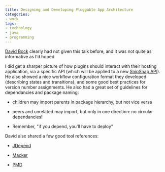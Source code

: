 ```yaml
---
title: Designing and Developing Pluggable App Architecture
categories:
- work
tags:
- technology
- java
- programming
---
```


[David Bock][1] clearly had not given this talk before, and it was not quite as informative as I'd hoped.

   [1]: http://www.javaguy.org/

I did get a sharper picture of how plugins should interact with their hosting application, via a specific API (which will be applied to a new [SnipSnap API][2]).  He also showed a nice workflow configuration format they developed (describing states and transitions), and some good best practices for version number assignments.  He also had a great set of guidelines for dependancies and package naming:


   [2]: http://bugs.snipsnap.org/browse/SNIPSNAP-440



  * children may import parents in package hierarchy, but not vice versa


  * peers and unrelated may import, but only in one direction: no circular dependancies!


  * Remember, "if you depend, you'll have to deploy"

David also shared a few good tool references:


  * [JDepend][3]


  * [Macker][4]


  * [PMD][5]



   [3]: http://www.clarkware.com/software/JDepend.html
   [4]: http://innig.net/macker/
   [5]: http://pmd.sourceforge.net/

